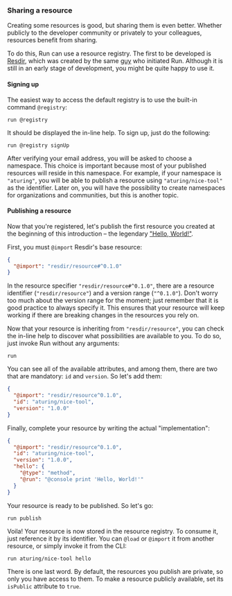 ### Sharing a resource

Creating some resources is good, but sharing them is even better. Whether publicly to the developer community or privately to your colleagues, resources benefit from sharing.

To do this, Run can use a resource registry. The first to be developed is [Resdir](${RESDIR_WEBSITE_URL}), which was created by the same [guy](https://mvila.me) who initiated Run. Although it is still in an early stage of development, you might be quite happy to use it.

#### Signing up

The easiest way to access the default registry is to use the built-in command `@registry`:

```shell
run @registry
```

It should be displayed the in-line help. To sign up, just do the following:

```shell
run @registry signUp
```

After verifying your email address, you will be asked to choose a namespace. This choice is important because most of your published resources will reside in this namespace. For example, if your namespace is `"aturing"`, you will be able to publish a resource using `"aturing/nice-tool"` as the identifier. Later on, you will have the possibility to create namespaces for organizations and communities, but this is another topic.

#### Publishing a resource

Now that you're registered, let's publish the first resource you created at the beginning of this introduction – the legendary ["Hello, World!"](/docs/introduction/getting-started).

First, you must `@import` Resdir's base resource:

```json
{
  "@import": "resdir/resource#^0.1.0"
}
```

In the resource specifier `"resdir/resource#^0.1.0"`, there are a resource identifier (`"resdir/resource"`) and a version range (`"^0.1.0"`). Don't worry too much about the version range for the moment; just remember that it is good practice to always specify it. This ensures that your resource will keep working if there are breaking changes in the resources you rely on.

Now that your resource is inheriting from `"resdir/resource"`, you can check the in-line help to discover what possibilities are available to you. To do so, just invoke Run without any arguments:

```shell
run
```

You can see all of the available attributes, and among them, there are two that are mandatory: `id` and `version`. So let's add them:

```json
{
  "@import": "resdir/resource^0.1.0",
  "id": "aturing/nice-tool",
  "version": "1.0.0"
}
```

Finally, complete your resource by writing the actual "implementation":

```json
{
  "@import": "resdir/resource^0.1.0",
  "id": "aturing/nice-tool",
  "version": "1.0.0",
  "hello": {
    "@type": "method",
    "@run": "@console print 'Hello, World!'"
  }
}
```

Your resource is ready to be published. So let's go:

```shell
run publish
```

Voila! Your resource is now stored in the resource registry. To consume it, just reference it by its identifier. You can `@load` or `@import` it from another resource, or simply invoke it from the CLI:

```shell
run aturing/nice-tool hello
```

There is one last word. By default, the resources you publish are private, so only you have access to them. To make a resource publicly available, set its `isPublic` attribute to `true`.
